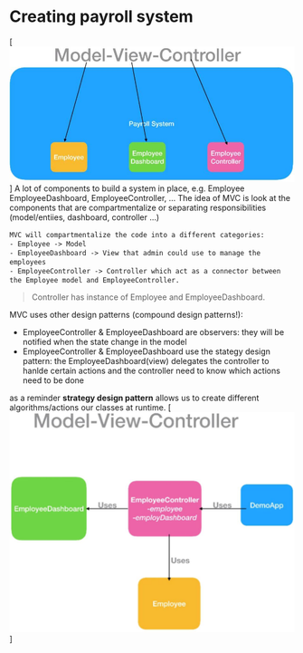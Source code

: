# Creating payroll system
[![N|Picture](./figure1.jpg)]
    A lot of components to build a system in place, e.g. Employee EmployeeDashboard, EmployeeController, ...
    The idea of MVC is look at the components that are compartmentalize or separating responsibilities (model/entiies, dashboard, controller ...)

    MVC will compartmentalize the code into a different categories:
    - Employee -> Model
    - EmployeeDashboard -> View that admin could use to manage the employees
    - EmployeeController -> Controller which act as a connector between the Employee model and EmployeeController.

> Controller has instance of Employee and EmployeeDashboard.

MVC uses other design patterns (compound design patterns!):
- EmployeeController & EmployeeDashboard are observers: they will be notified when the state change in the model
- EmployeeController & EmployeeDashboard  use the stategy design pattern: the EmployeeDashboard(view) delegates the controller to hanlde certain actions  and the controller need to know which actions need to be done 

as a reminder **strategy design pattern** allows us to create different algorithms/actions our classes at runtime.
[![N|Picture](./figure2.jpg)]
